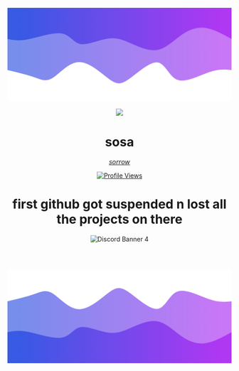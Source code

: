 ![Header](./header.png)

<p align="center">  
<img src="https://cdn.discordapp.com/attachments/867719079020199947/879033125148168272/27f86e3d54bea1c74782b25071325688d3efc710_hq.gif">
</p>
<h1 align="center">sosa</h1>
<p align="center"><a href="https://sosaghostie.me/">𝘴𝘰𝘳𝘳𝘰𝘸</a></p>
<a href="https://github.com/sosaghostie">
  <p align="center">
    <img src="https://komarev.com/ghpvc/?username=sosaghostie&color=blueviolet" alt="Profile Views">
  </p>
</a>
<h1 align="center">first github got suspended n lost all the projects on there</h1>
<p align="center">
  <img src="https://discord.c99.nl/widget/theme-4/774842100336295946.png" alt="Discord Banner 4"/>
</p>
  <br />
  <br />

![Footer](./footer.png)

